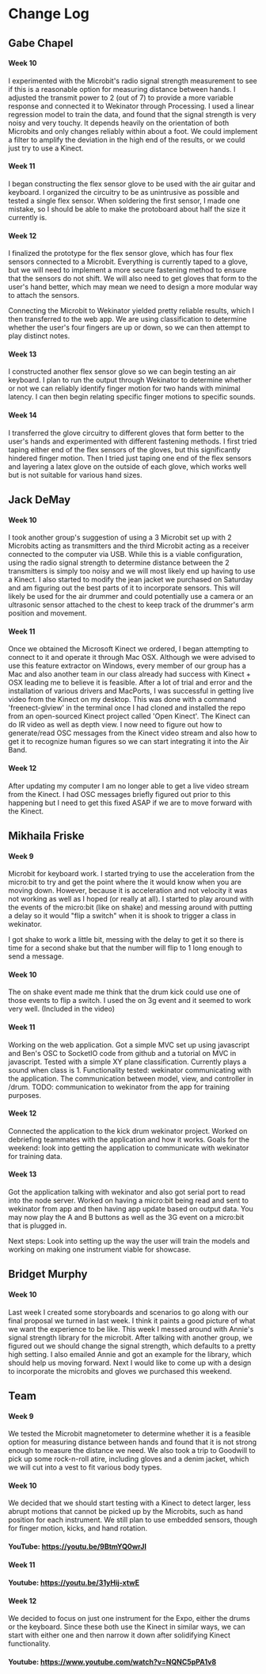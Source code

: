 # Change Log

## Gabe Chapel
#### Week 10
I experimented with the Microbit's radio signal strength measurement to see if this is a reasonable option for measuring distance between hands. I adjusted the transmit power to 2 (out of 7) to provide a more variable response and connected it to Wekinator through Processing. I used a linear regression model to train the data, and found that the signal strength is very noisy and very touchy. It depends heavily on the orientation of both Microbits and only changes reliably within about a foot. We could implement a filter to amplify the deviation in the high end of the results, or we could just try to use a Kinect.

#### Week 11
I began constructing the flex sensor glove to be used with the air guitar and keyboard. I organized the circuitry to be as unintrusive as possible and tested a single flex sensor. When soldering the first sensor, I made one mistake, so I should be able to make the protoboard about half the size it currently is.

#### Week 12
I finalized the prototype for the flex sensor glove, which has four flex sensors connected to a Microbit. Everything is currently taped to a glove, but we will need to implement a more secure fastening method to ensure that the sensors do not shift. We will also need to get gloves that form to the user's hand better, which may mean we need to design a more modular way to attach the sensors.

Connecting the Microbit to Wekinator yielded pretty reliable results, which I then transferred to the web app. We are using classification to determine whether the user's four fingers are up or down, so we can then attempt to play distinct notes.

#### Week 13
I constructed another flex sensor glove so we can begin testing an air keyboard. I plan to run the output through Wekinator to determine whether or not we can reliably identify finger motion for two hands with minimal latency. I can then begin relating specific finger motions to specific sounds.

#### Week 14
I transferred the glove circuitry to different gloves that form better to the user's hands and experimented with different fastening methods. I first tried taping either end of the flex sensors of the gloves, but this significantly hindered finger motion. Then I tried just taping one end of the flex sensors and layering a latex glove on the outside of each glove, which works well but is not suitable for various hand sizes.

## Jack DeMay
#### Week 10
I took another group's suggestion of using a 3 Microbit set up with 2 Microbits acting as transmitters and the third Microbit acting as a receiver connected to the computer via USB. While this is a viable configuration, using the radio signal strength to determine distance between the 2 transmitters is simply too noisy and we will most likely end up having to use a Kinect. I also started to modify the jean jacket we purchased on Saturday and am figuring out the best parts of it to incorporate sensors. This will likely be used for the air drummer and could potentially use a camera or an ultrasonic sensor attached to the chest to keep track of the drummer's arm position and movement.

#### Week 11

Once we obtained the Microsoft Kinect we ordered, I began attempting to connect to it and operate it through Mac OSX. Although we were advised to use this feature extractor on Windows, every member of our group has a Mac and also another team in our class already had success with Kinect + OSX leading me to believe it is feasible. After a lot of trial and error and the installation of various drivers and MacPorts, I was successful in getting live video from the Kinect on my desktop. This was done with a command 'freenect-glview' in the terminal once I had cloned and installed the repo from an open-sourced Kinect project called 'Open Kinect'. The Kinect can do IR video as well as depth view. I now need to figure out how to generate/read OSC messages from the Kinect video stream and also how to get it to recognize human figures so we can start integrating it into the Air Band. 

#### Week 12

After updating my computer I am no longer able to get a live video stream from the Kinect. I had OSC messages briefly figured out prior to this happening but I need to get this fixed ASAP if we are to move forward with the Kinect.

## Mikhaila Friske
#### Week 9
Microbit for keyboard work. I started trying to use the acceleration from the micro:bit to try and get the point where the it would know when you are moving down. However, because it is acceleration and not velocity it was not working as well as I hoped (or really at all). I started to play around with the events of the micro:bit (like on shake) and messing around with putting a delay so it would "flip a switch" when it is shook to trigger a class in wekinator.

I got shake to work a little bit, messing with the delay to get it so there is time for a second shake but that the number will flip to 1 long enough to send a message.

#### Week 10
The on shake event made me think that the drum kick could use one of those events to flip a switch. I used the on 3g event and it seemed to work very well. (Included in the video)

#### Week 11
Working on the web application. Got a simple MVC set up using javascript and Ben's OSC to SocketIO code from github and a tutorial on MVC in javascript. Tested with a simple XY plane classification. Currently plays a sound when class is 1. Functionality tested: wekinator communicating with the application. The communication between model, view, and controller in /drum. TODO: communication to wekinator from the app for training purposes.

#### Week 12
Connected the application to the kick drum wekinator project. Worked on debriefing teammates with the application and how it works. Goals for the weekend: look into getting the application to communicate with wekinator for training data.

#### Week 13
Got the application talking with wekinator and also got serial port to read into the node server. Worked on having a micro:bit being read and sent to wekinator from app and then having app update based on output data. You may now play the A and B buttons as well as the 3G event on a micro:bit that is plugged in.

Next steps: Look into setting up the way the user will train the models and working on making one instrument viable for showcase. 

## Bridget Murphy
#### Week 10
Last week I created some storyboards and scenarios to go along with our final proposal we turned in last week. I think it paints a good picture of what we want the experience to be like.  This week I messed around with Annie's signal strength library for the microbit. After talking with another group, we figured out we should change the signal strength, which defaults to a pretty high setting. I also emailed Annie and got an example for the library, which should help us moving forward. Next I would like to come up with a design to incorporate the microbits and gloves we purchased this weekend.

## Team
#### Week 9
We tested the Microbit magnetometer to determine whether it is a feasible option for measuring distance between hands and found that it is not strong enough to measure the distance we need. We also took a trip to Goodwill to pick up some rock-n-roll atire, including gloves and a denim jacket, which we will cut into a vest to fit various body types.

#### Week 10
We decided that we should start testing with a Kinect to detect larger, less abrupt motions that cannot be picked up by the Microbits, such as hand position for each instrument. We still plan to use embedded sensors, though for finger motion, kicks, and hand rotation.
#### YouTube: https://youtu.be/9BtmYQ0wrJI

#### Week 11

#### Youtube: https://youtu.be/31yHij-xtwE

#### Week 12
We decided to focus on just one instrument for the Expo, either the drums or the keyboard. Since these both use the Kinect in similar ways, we can start with either one and then narrow it down after solidifying Kinect functionality.
#### Youtube: https://www.youtube.com/watch?v=NQNC5pPA1v8
